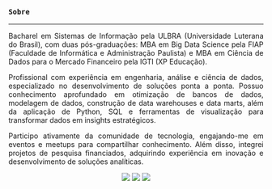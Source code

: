 ### **`Sobre`**

___

<div align='justify'>
  <p>
    Bacharel em Sistemas de Informação pela ULBRA (Universidade Luterana do Brasil), com duas pós-graduações: MBA em Big Data Science pela FIAP (Faculdade de Informática e Administração Paulista) e MBA em Ciência de Dados para o Mercado Financeiro pela IGTI (XP Educação).
  </p>
  <p>
    Profissional com experiência em engenharia, análise e ciência de dados, especializado no desenvolvimento de soluções ponta a ponta. Possuo conhecimento aprofundado em otimização de bancos de dados, modelagem de dados, construção de data warehouses e data marts, além da aplicação de Python, SQL e ferramentas de visualização para transformar dados em insights estratégicos.
  </p>
  <p>
    Participo ativamente da comunidade de tecnologia, engajando-me em eventos e meetups para compartilhar conhecimento. Além disso, integrei projetos de pesquisa financiados, adquirindo experiência em inovação e desenvolvimento de soluções analíticas.
  </p>
</div>

<div align='center'>

  [<img
    src="https://img.shields.io/badge/linkedin-%230077B5.svg?&style=for-the-badge&logo=linkedin&logoColor=white" />](https://www.linkedin.com/in/murilochaves/)
  [<img
    src="https://img.shields.io/badge/medium-%2312100E.svg?&style=for-the-badge&logo=medium&logoColor=white" />](https://medium.com/@muriloch)
  [<img
    src="https://img.shields.io/badge/instagram-%23E4405F.svg?&style=for-the-badge&logo=instagram&logoColor=white">](https://www.instagram.com/murilochaves/)

</div>

